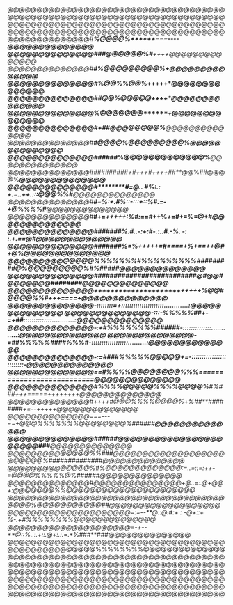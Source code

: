 @@@@@@@@@@@@@@@@@@@@@@@@@@@@@@@@@@@@@@@@@@@@@@@@@@@@@@@@@@@@@@@@@@@@@@@@@@
@@@@@@@@@@@@@@@@@@@@@@@@@@@@@@@@@@@@@@@@@@@@@@@@@@@@@@@@@@@@@@@@@@@@@@@@@@
@@@@@@@@@@@@@@#**************************%@@@@%****++===----@@@@@@@@@@@@@@
@@@@@@@@@@@@@@#***********************##*@@@@@@%#******++++*@@@@@@@@@@@@@@
@@@@@@@@@@@@@@#************************#%@@@@@@@@@%*******+*@@@@@@@@@@@@@@
@@@@@@@@@@@@@@#**************************%@@%%@@%*****+++++*@@@@@@@@@@@@@@
@@@@@@@@@@@@@@#**************************#@@%@@@@@*****++++*@@@@@@@@@@@@@@
@@@@@@@@@@@@@@*****************************%@@@@@@@*******+*@@@@@@@@@@@@@@
@@@@@@@@@@@@@@#***********************+*#*#@@@@@@@@%********@@@@@@@@@@@@@@
@@@@@@@@@@@@@@#**********************#@@@@%@@@@@@@@@%*******@@@@@@@@@@@@@@
@@@@@@@@@@@@@@######******************%@@@@@@@@@@@@@%*******@@@@@@@@@@@@@@
@@@@@@@@@@@@@@########*##+#+++#*+++*+#*#**@@*%##@@@@%*******@@@@@@@@@@@@@@
@@@@@@@@@@@@@@#********#*=@.. #%:*.: +.=..++.:::@@@%%#******@@@@@@@@@@@@@@
@@@@@@@@@@@@@@#********#*=%:+.#%:*:-:::+::%#.=-+@%%%%#******@@@@@@@@@@@@@@
@@@@@@@@@@@@@@#*****#+=*+++++:%#:*==#++%*+*=#+=%=@+#********@@@@@@@@@@@@@@
@@@@@@@@@@@@@@#######%.#..-:+:#-.:..#.-%. -: :.+.==@#*******@@@@@@@@@@@@@@
@@@@@@@@@@@@@@#######%=%+++++=*#====*+*%+=*=++@#*+*@%*******@@@@@@@@@@@@@@
@@@@@@@@@@@@@@%%%%%%%#%%%%%%%%%#########@*%@@@@@@@@@%#%#####@@@@@@@@@@@@@@
@@@@@@@@@@@@@@##########################@#@@#@@@@@@@########@@@@@@@@@@@@@@
@@@@@@@@@@@@@@++++++++++++++++++++++++++%*@@#@@@@%%#+++====+@@@@@@@@@@@@@@
@@@@@@@@@@@@@@-::::::::=*+:::::::::::::::::::::............:@@@@@@@@@@@@@@
@@@@@@@@@@@@@@-:::-*%%%%%##+-=+##*::::::::::::::...........:@@@@@@@@@@@@@@
@@@@@@@@@@@@@@-:+#%%%%%%%%######-::::::::::::::............:@@@@@@@@@@@@@@
@@@@@@@@@@@@@@-=##%%%%%####%%%#-::::::::::::::::::.........:@@@@@@@@@@@@@@
@@@@@@@@@@@@@@-:=####%%%%%@@@@@+=-:::::::::::::::::::::::::-@@@@@@@@@@@@@@
@@@@@@@@@@@@@@==#%%%%@@@@@@@@%%%*===========================@@@@@@@@@@@@@@
@@@@@@@@@@@@@@#%%%%@@@@@%%%%@@@@%***#%###***+++=====++++++++@@@@@@@@@@@@@@
@@@@@@@@@@@@@@#*++++#@@@%%%%@@@@%*+*%##**######*##*+=--+++++@@@@@@@@@@@@@@
@@@@@@@@@@@@@@===---==+@@@%%%%%%%@@@@@@@@%######************@@@@@@@@@@@@@@
@@@@@@@@@@@@@@###*##*#@@@@@@@@@@@@@@@@@@@@@@###*************@@@@@@@@@@@@@@
@@@@@@@@@@@@@@%%##*#@@@@@@@@@@@@@@@@@@@@@@@@@%##############@@@@@@@@@@@@@@
@@@@@@@@@@@@@@%#%@@@@@@@@@@@@@:=..=::=:++-=@@@@%%%%%@%######@@@@@@@@@@@@@@
@@@@@@@@@@@@@@#@@@@@@@@@@@@@@@+@..=:.@+@@+:@@@@@@@%%@@@@@@@@@@@@@@@@@@@@@@
@@@@@@@@@@@@@@@@@@@@@@@@@@@@@@@@@@@@@@@@@%@@@@@@@@@@@##@@@@@@@@@@@@@@@@@@@
@@@@@@@@@@@@@@@@@@@@@=:=*--**@::@.#:+ : -@+::+ %-.+#%%%%%%%%@@@@@@@@@@@@@@
@@@@@@@@@@@@@@@@@@@@@=-+*--**@::%..:.+::.@+:.:.*=.*%###**###@@@@@@@@@@@@@@
@@@@@@@@@@@@@@@@@@@@@@@@@@@@@@@@@@@@@@@@@@@@@@@@@@@@%%%%%%%%@@@@@@@@@@@@@@
@@@@@@@@@@@@@@@@@@@@@@@@@@@@@@@@@@@@@@@@@@@@@@@@@@@@@@@@@@@@@@@@@@@@@@@@@@
@@@@@@@@@@@@@@@@@@@@@@@@@@@@@@@@@@@@@@@@@@@@@@@@@@@@@@@@@@@@@@@@@@@@@@@@@@
@@@@@@@@@@@@@@@@@@@@@@@@@@@@@@@@@@@@@@@@@@@@@@@@@@@@@@@@@@@@@@@@@@@@@@@@@@
